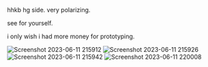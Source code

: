 hhkb hg side. very polarizing.

see for yourself.

i only wish i had more money for prototyping.

![Screenshot 2023-06-11 215912](https://github.com/salaadas/keyboard-files/assets/86865811/f1401ed2-eead-4294-ae71-2f031a47bc29)
![Screenshot 2023-06-11 215926](https://github.com/salaadas/keyboard-files/assets/86865811/3a501b32-7be3-4285-a3c6-951b9df38f9b)
![Screenshot 2023-06-11 215942](https://github.com/salaadas/keyboard-files/assets/86865811/7e131054-90e3-48f1-9b31-6ec535d2d02c)
![Screenshot 2023-06-11 220008](https://github.com/salaadas/keyboard-files/assets/86865811/f668f3eb-8e65-4b45-a919-70ab83edd565)

